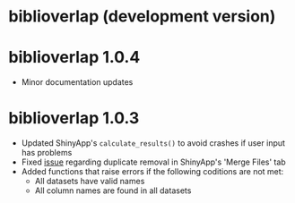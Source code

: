 # biblioverlap (development version)

# biblioverlap 1.0.4
* Minor documentation updates


# biblioverlap 1.0.3

* Updated ShinyApp's `calculate_results()` to avoid crashes if user input has problems
* Fixed [issue](https://github.com/gavieira/biblioverlap/issues/4) regarding duplicate removal in ShinyApp's 'Merge Files' tab 
* Added functions that raise errors if the following coditions are not met:
  - All datasets have valid names
  - All column names are found in all datasets
